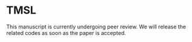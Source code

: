 # TMSL
This manuscript is currently undergoing peer review. We will release the related codes as soon as the paper is accepted.
